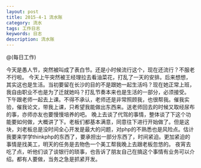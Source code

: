 ```yaml
---
layout: post
title: 2015-4-1 流水账
category: 流水
tags: 工作日志
keywords: 日志
description: 流水账
---
```

@(每日工作)

今天是愚人节，突然被叫成了表白节。还是小时候流行这个，现在还流行？不服老不行啦。
今天上午突然被王经理拉去看油菜花，打乱了一天的安排。后来想想，其实这也是生活。当初要留在长沙的目的不是跟她一起生活吗？现在她正常上班，我自由职业不也是为了迁就她吗？打乱节奏本来也是生活的一部分，必须接受。
下午跟老师一起去上课。不得不承认，老师还是非常照顾我，也很帮我。催我实验，催我论文，带我上课，只希望我能做出东西来。送老师回去的时候又取经尿布的事，亦师亦友也要慢慢培养的吧。
晚上去谈了代驾的事情，整体谈了下这个功能要如何做，大概讲了下。老板们都基本满意，同意往下进行开始做了。但是这块，刘老板总是没时间全心开发是最大的问题，对php的不熟悉也是风险点。估计我要来学学thinkphp的东西了，要承担出一部分东西了，时间紧迫。更加紧迫的事情是找美工，明天的任务是去物色一个美工帮我晚上去跟老板忽悠的。
夜宵去吃了点，听他们谈了谈银行的琐事，也告诉了朋友自己在搞这个事情有业务可以介绍。都有人要做，当务之急是抓紧开发。
